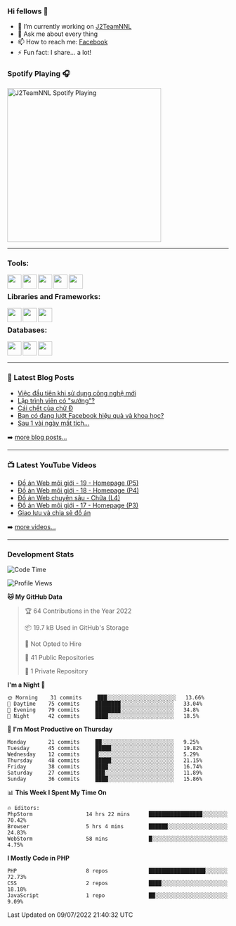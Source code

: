 ### Hi fellows 👋

- 🔭 I’m currently working on [J2TeamNNL]
- 💬 Ask me about every thing
- 📫 How to reach me: [Facebook]
- ⚡ Fun fact: I share... a lot!


### Spotify Playing 🎧
[<img src="https://spotify-playing-git-master.j2teamnnl.vercel.app/api/spotify-playing" alt="J2TeamNNL Spotify Playing" width="350" />](https://open.spotify.com/user/31ghget3jspvgpjwbv5pcwli3smab)

---

### Tools:
<img align='left' height="32" width="32" src="https://cdn.jsdelivr.net/npm/simple-icons@4.8.0/icons/sublimetext.svg" />
<img align='left' height="32" width="32" src="https://cdn.jsdelivr.net/npm/simple-icons@4.8.0/icons/phpstorm.svg" />
<img align='left' height="32" width="32" src="https://cdn.jsdelivr.net/npm/simple-icons@4.8.0/icons/xampp.svg" />
<img align='left' height="32" width="32" src="https://cdn.jsdelivr.net/npm/simple-icons@4.8.0/icons/laragon.svg" />
<img align='left' height="32" width="32" src="https://cdn.jsdelivr.net/npm/simple-icons@4.8.0/icons/docker.svg" />
<br>

### Libraries and Frameworks:
<img align='left' height="32" width="32" src="https://cdn.jsdelivr.net/npm/simple-icons@4.8.0/icons/jquery.svg" />
<img align='left' height="32" width="32" src="https://cdn.jsdelivr.net/npm/simple-icons@4.8.0/icons/laravel.svg" />
<img align='left' height="32" width="32" src="https://cdn.jsdelivr.net/npm/simple-icons@4.8.0/icons/nuxt-dot-js.svg" />
<br>

### Databases:
<img align='left' height="32" width="32" src="https://cdn.jsdelivr.net/npm/simple-icons@4.8.0/icons/mysql.svg" />
<img align='left' height="32" width="32" src="https://cdn.jsdelivr.net/npm/simple-icons@4.8.0/icons/postgresql.svg" />
<img align='left' height="32" width="32" src="https://cdn.jsdelivr.net/npm/simple-icons@4.8.0/icons/elasticsearch.svg" />

<br>
<br>

---

### 📕 Latest Blog Posts
<!-- BLOG-POST-LIST:START -->
- [Việc đầu tiên khi sử dụng công nghệ mới](https://j2teamnnl.blogspot.com/2020/07/viec-au-tien-khi-su-dung-cong-nghe-moi.html)
- [Lập trình viên có &quot;sướng&quot;?](https://j2teamnnl.blogspot.com/2020/03/lap-trinh-vien-co.html)
- [Cái chết của chữ Đ](https://j2teamnnl.blogspot.com/2020/01/cai-chet-cua-chu.html)
- [Bạn có đang lướt Facebook hiệu quả và khoa học?](https://j2teamnnl.blogspot.com/2019/08/ban-co-ang-luot-web-hieu-qua-va-khoa-hoc.html)
- [Sau 1 vài ngày mất tích...](https://j2teamnnl.blogspot.com/2019/08/sau-1-vai-ngay-mat-tich.html)
<!-- BLOG-POST-LIST:END -->
➡️ [more blog posts...](https://j2teamnnl.blogspot.com)

---

### 📺 Latest YouTube Videos
<!-- YOUTUBE:START -->
- [Đồ án Web môi giới - 19 - Homepage &lpar;P5&rpar;](https://www.youtube.com/watch?v=lxFbRIwK_vM)
- [Đồ án Web môi giới - 18 - Homepage &lpar;P4&rpar;](https://www.youtube.com/watch?v=1yUrMbnD2lI)
- [Đồ án Web chuyên sâu - Chữa &lpar;L4&rpar;](https://www.youtube.com/watch?v=QJUoQIH1R9c)
- [Đồ án Web môi giới - 17 - Homepage &lpar;P3&rpar;](https://www.youtube.com/watch?v=a44nuvw-lvg)
- [Giao lưu và chia sẻ đồ án](https://www.youtube.com/watch?v=NiHmWpANGbs)
<!-- YOUTUBE:END -->
➡️ [more videos...](https://www.youtube.com/j2teamnnl)

---
### Development Stats
<!--START_SECTION:waka-->
![Code Time](http://img.shields.io/badge/Code%20Time-3%2C152%20hrs%2035%20mins-blue)

![Profile Views](http://img.shields.io/badge/Profile%20Views-99-blue)

**🐱 My GitHub Data** 

> 🏆 64 Contributions in the Year 2022
 > 
> 📦 19.7 kB Used in GitHub's Storage 
 > 
> 🚫 Not Opted to Hire
 > 
> 📜 41 Public Repositories 
 > 
> 🔑 1 Private Repository 
 > 
**I'm a Night 🦉** 

```text
🌞 Morning    31 commits     ███░░░░░░░░░░░░░░░░░░░░░░   13.66% 
🌆 Daytime    75 commits     ████████░░░░░░░░░░░░░░░░░   33.04% 
🌃 Evening    79 commits     ████████░░░░░░░░░░░░░░░░░   34.8% 
🌙 Night      42 commits     ████░░░░░░░░░░░░░░░░░░░░░   18.5%

```
📅 **I'm Most Productive on Thursday** 

```text
Monday       21 commits     ██░░░░░░░░░░░░░░░░░░░░░░░   9.25% 
Tuesday      45 commits     █████░░░░░░░░░░░░░░░░░░░░   19.82% 
Wednesday    12 commits     █░░░░░░░░░░░░░░░░░░░░░░░░   5.29% 
Thursday     48 commits     █████░░░░░░░░░░░░░░░░░░░░   21.15% 
Friday       38 commits     ████░░░░░░░░░░░░░░░░░░░░░   16.74% 
Saturday     27 commits     ███░░░░░░░░░░░░░░░░░░░░░░   11.89% 
Sunday       36 commits     ████░░░░░░░░░░░░░░░░░░░░░   15.86%

```


📊 **This Week I Spent My Time On** 

```text
🔥 Editors: 
PhpStorm                 14 hrs 22 mins      █████████████████░░░░░░░░   70.42% 
Browser                  5 hrs 4 mins        ██████░░░░░░░░░░░░░░░░░░░   24.83% 
WebStorm                 58 mins             █░░░░░░░░░░░░░░░░░░░░░░░░   4.75%

```

**I Mostly Code in PHP** 

```text
PHP                      8 repos             ██████████████████░░░░░░░   72.73% 
CSS                      2 repos             ████░░░░░░░░░░░░░░░░░░░░░   18.18% 
JavaScript               1 repo              ██░░░░░░░░░░░░░░░░░░░░░░░   9.09%

```



 Last Updated on 09/07/2022 21:40:32 UTC
<!--END_SECTION:waka-->


[J2TeamNNL]: https://j2teamnnl.com/
[Facebook]: https://fb.me/j2teamnnl
